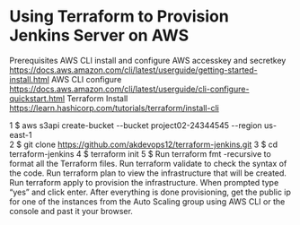 # Using Terraform to Provision Jenkins Server on AWS  

   Prerequisites
AWS CLI install and configure AWS accesskey and secretkey 
  https://docs.aws.amazon.com/cli/latest/userguide/getting-started-install.html
AWS CLI configure
  https://docs.aws.amazon.com/cli/latest/userguide/cli-configure-quickstart.html 
Terraform Install 
  https://learn.hashicorp.com/tutorials/terraform/install-cli
  
  
1  $ aws s3api create-bucket --bucket project02-24344545 --region us-east-1  
2  $ git clone https://github.com/akdevops12/terraform-jenkins.git
3  $ cd terraform-jenkins
4  $ terraform init
5  $ Run terraform fmt -recursive to format all the Terraform files.
Run terraform validate to check the syntax of the code.
Run terraform plan to view the infrastructure that will be created.
Run terraform apply to provision the infrastructure. When prompted type “yes” and click enter.
After everything is done provisioning, get the public ip for one of the instances from the Auto Scaling group using AWS CLI or the console and past it your browser.
